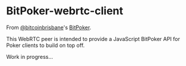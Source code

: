 # BitPoker-webrtc-client

From [@bitcoinbrisbane](https://github.com/bitcoinbrisbane)'s [BitPoker](https://github.com/bitcoinbrisbane/BitPoker).

This WebRTC peer is intended to provide a JavaScript BitPoker API for Poker clients to build on top off.

Work in progress...
